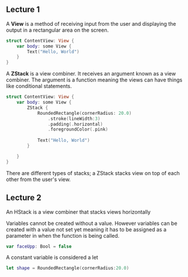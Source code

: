
## Lecture 1
A **View** is a method of receiving input from the user and displaying the output in a rectangular area on the screen.
```swift
struct ContentView: View {
    var body: some View {
        Text("Hello, World")
    }
}
```
    
    
A **ZStack** is a view combiner.
It receives an argument known as a view combiner. The argument is a function meaning the views can have things like conditional statements.

```swift
struct ContentView: View {
    var body: some View {
        ZStack {
            RoundedRectangle(cornerRadius: 20.0)
                .stroke(lineWidth:3)
                .padding(.horizontal)
                .foregroundColor(.pink)
            
            Text("Hello, World")
        }

    }
}
```

There are different types of stacks; a ZStack stacks view on top of each other from the user's view.


## Lecture 2
An HStack is a view combiner that stacks views horizontally

Variables cannot be created without a value. However variables can be created with a value not set yet meaning it has to be assigned as a parameter in when the function is being called.

```swift
var faceUpp: Bool = false
```

A constant variable is considered a let


```swift
let shape = RoundedRectangle(cornerRadius:20.0)
```

